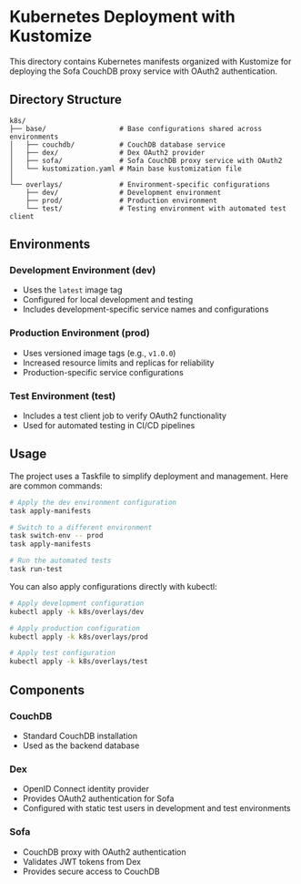 # Kubernetes Deployment with Kustomize

This directory contains Kubernetes manifests organized with Kustomize for deploying the Sofa CouchDB proxy service with OAuth2 authentication.

## Directory Structure

```
k8s/
├── base/                  # Base configurations shared across environments
│   ├── couchdb/           # CouchDB database service
│   ├── dex/               # Dex OAuth2 provider
│   ├── sofa/              # Sofa CouchDB proxy service with OAuth2
│   └── kustomization.yaml # Main base kustomization file
│
└── overlays/              # Environment-specific configurations
    ├── dev/               # Development environment
    ├── prod/              # Production environment
    └── test/              # Testing environment with automated test client
```

## Environments

### Development Environment (dev)
- Uses the `latest` image tag
- Configured for local development and testing
- Includes development-specific service names and configurations

### Production Environment (prod)
- Uses versioned image tags (e.g., `v1.0.0`)
- Increased resource limits and replicas for reliability
- Production-specific service configurations

### Test Environment (test)
- Includes a test client job to verify OAuth2 functionality
- Used for automated testing in CI/CD pipelines

## Usage

The project uses a Taskfile to simplify deployment and management. Here are common commands:

```bash
# Apply the dev environment configuration
task apply-manifests

# Switch to a different environment
task switch-env -- prod
task apply-manifests

# Run the automated tests
task run-test
```

You can also apply configurations directly with kubectl:

```bash
# Apply development configuration
kubectl apply -k k8s/overlays/dev

# Apply production configuration
kubectl apply -k k8s/overlays/prod

# Apply test configuration
kubectl apply -k k8s/overlays/test
```

## Components

### CouchDB
- Standard CouchDB installation
- Used as the backend database

### Dex
- OpenID Connect identity provider
- Provides OAuth2 authentication for Sofa
- Configured with static test users in development and test environments

### Sofa
- CouchDB proxy with OAuth2 authentication
- Validates JWT tokens from Dex
- Provides secure access to CouchDB 